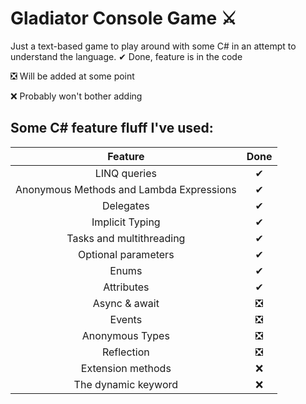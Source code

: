 ﻿# Gladiator Console Game ⚔

Just a text-based game to play around with some C# in an attempt to understand the language.
✔ Done, feature is in the code

❎ Will be added at some point

❌ Probably won't bother adding

## Some C# feature fluff I've used:
| Feature | Done | 
| :---: | :---: | 
| LINQ queries | ✔ |
| Anonymous Methods and Lambda Expressions | ✔ | 
| Delegates | ✔ |
| Implicit Typing | ✔ |
| Tasks and multithreading | ✔ |
| Optional parameters | ✔ |
| Enums | ✔ |
| Attributes | ✔ |
|  Async & await| ❎ |
| Events | ❎ |
| Anonymous Types | ❎ |
| Reflection| ❎ |
| Extension methods| ❌ |
|  The dynamic keyword| ❌ |
